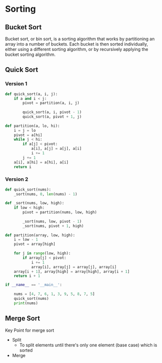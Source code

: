 # Sorting

## Bucket Sort

Bucket sort, or bin sort, is a sorting algorithm that works by partitioning an array into a number of buckets. Each bucket is then sorted individually, either using a different sorting algorithm, or by recursively applying the bucket sorting algorithm.

## Quick Sort

### Version 1

```python
def quick_sort(a, i, j):
    if a and i < j:
        pivot = partition(a, i, j)
        
        quick_sort(a, i, pivot - 1)
        quick_sort(a, pivot + 1, j)
    
def partition(a, lo, hi):
    i = j = lo
    pivot = a[hi]
    while j < hi:
        if a[j] < pivot:
            a[i], a[j] = a[j], a[i]
            i += 1
        j += 1
    a[i], a[hi] = a[hi], a[i]
    return i
```

### Version 2

```python
def quick_sort(nums):
    _sort(nums, 0, len(nums) - 1)
    
def _sort(nums, low, high):
    if low < high:
        pivot = partition(nums, low, high)
        
        _sort(nums, low, pivot - 1)
        _sort(nums, pivot + 1, high)
        
def partition(array, low, high):
    i = low - 1
    pivot = array[high]
    
    for j in range(low, high):
        if array[j] < pivot:
            i += 1
            array[i], array[j] = array[j], array[i]
    array[i + 1], array[high] = array[high], array[i + 1]
    return i + 1

if __name__ == '__main__':
    
    nums = [4, 7, 6, 1, 3, 9, 5, 8, 7, 5]
    quick_sort(nums)
    print(nums)
```

## Merge Sort

Key Point for merge sort

* Split
  * To split elements until there's only one element \(base case\) which is sorted
* Merge

